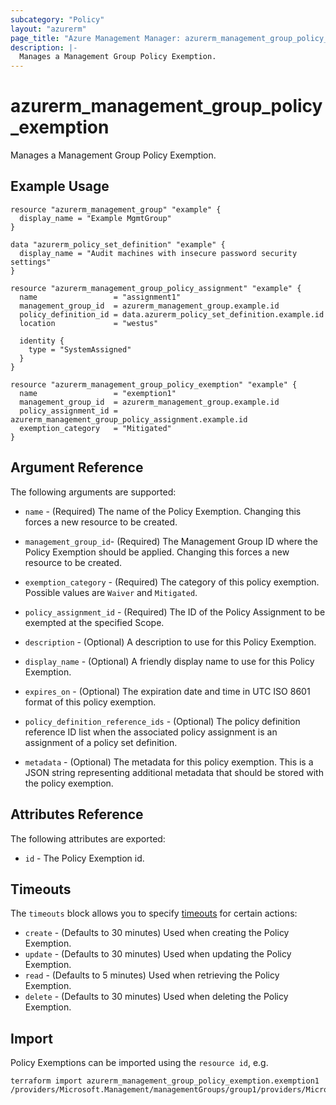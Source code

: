 ```yaml
---
subcategory: "Policy"
layout: "azurerm"
page_title: "Azure Management Manager: azurerm_management_group_policy_exemption"
description: |-
  Manages a Management Group Policy Exemption.
---
```


# azurerm_management_group_policy_exemption

Manages a Management Group Policy Exemption.

## Example Usage

```hcl
resource "azurerm_management_group" "example" {
  display_name = "Example MgmtGroup"
}

data "azurerm_policy_set_definition" "example" {
  display_name = "Audit machines with insecure password security settings"
}

resource "azurerm_management_group_policy_assignment" "example" {
  name                 = "assignment1"
  management_group_id  = azurerm_management_group.example.id
  policy_definition_id = data.azurerm_policy_set_definition.example.id
  location             = "westus"

  identity {
    type = "SystemAssigned"
  }
}

resource "azurerm_management_group_policy_exemption" "example" {
  name                 = "exemption1"
  management_group_id  = azurerm_management_group.example.id
  policy_assignment_id = azurerm_management_group_policy_assignment.example.id
  exemption_category   = "Mitigated"
}
```

## Argument Reference

The following arguments are supported:

* `name` - (Required) The name of the Policy Exemption. Changing this forces a new resource to be created.

* `management_group_id`- (Required) The Management Group ID where the Policy Exemption should be applied. Changing this forces a new resource to be created.

* `exemption_category` - (Required) The category of this policy exemption. Possible values are `Waiver` and `Mitigated`.

* `policy_assignment_id` - (Required) The ID of the Policy Assignment to be exempted at the specified Scope.

* `description` - (Optional) A description to use for this Policy Exemption.

* `display_name` - (Optional) A friendly display name to use for this Policy Exemption.

* `expires_on` - (Optional) The expiration date and time in UTC ISO 8601 format of this policy exemption.

* `policy_definition_reference_ids` - (Optional) The policy definition reference ID list when the associated policy assignment is an assignment of a policy set definition.

* `metadata` - (Optional) The metadata for this policy exemption. This is a JSON string representing additional metadata that should be stored with the policy exemption.

## Attributes Reference

The following attributes are exported:

* `id` - The Policy Exemption id.

## Timeouts

The `timeouts` block allows you to specify [timeouts](https://www.terraform.io/docs/configuration/resources.html#timeouts) for certain actions:

* `create` - (Defaults to 30 minutes) Used when creating the Policy Exemption.
* `update` - (Defaults to 30 minutes) Used when updating the Policy Exemption.
* `read` - (Defaults to 5 minutes) Used when retrieving the Policy Exemption.
* `delete` - (Defaults to 30 minutes) Used when deleting the Policy Exemption.

## Import

Policy Exemptions can be imported using the `resource id`, e.g.

```shell
terraform import azurerm_management_group_policy_exemption.exemption1  /providers/Microsoft.Management/managementGroups/group1/providers/Microsoft.Authorization/policyExemptions/exemption1
```

